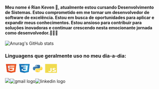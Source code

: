 #### Meu nome é Rian Keven 👋, atualmente estou cursando Desenvolvimento de Sistemas. Estou comprometido em me tornar um desenvolvedor de software de excelência. Estou em busca de oportunidades para aplicar e expandir meus conhecimentos. Estou ansioso para contribuir para soluções inovadoras e continuar crescendo nesta emocionante jornada como desenvolvedor.🚀👨‍💻
![Anurag's GitHub stats](https://github-readme-stats.vercel.app/api?username=Rian9124&show_hide_rank=false_icons=true&theme=tokyonight) <br>
### Linguagens que geralmente uso no meu dia-a-dia:
<div style="display: inline_block">
  <img align="center" alt="Rafa-HTML" height="30" width="40" src="https://raw.githubusercontent.com/devicons/devicon/master/icons/html5/html5-original.svg">
  <img align="center" alt="Rafa-CSS" height="30" width="40" src="https://raw.githubusercontent.com/devicons/devicon/master/icons/css3/css3-original.svg">
  <img align="center" alt="Rafa-Python" height="30" width="40" src="https://raw.githubusercontent.com/devicons/devicon/master/icons/python/python-original.svg">
   <img align="center" alt="Rafa-Js" height="30" width="40" src="https://raw.githubusercontent.com/devicons/devicon/master/icons/javascript/javascript-plain.svg">
  <br>
  <br>
</div>
 <a href="https://www.instagram.com/rian_k3v3n?igsh=MWwzbmZleXAxNDZvYg==" target="_blank"><img src="https://img.shields.io/badge/-Instagram-%23E4405F?style=for-the-badge&logo=instagram&logoColor=white" target="_blank"></a><img src="https://img.shields.io/static/v1?message=Gmail&logo=gmail&label=&color=D14836&logoColor=white&labelColor=&style=for-the-badge" height="35" alt="gmail logo"  /><img src="https://img.shields.io/static/v1?message=LinkedIn&logo=linkedin&label=&color=0077B5&logoColor=white&labelColor=&style=for-the-badge" height="35" alt="linkedin logo"  />
